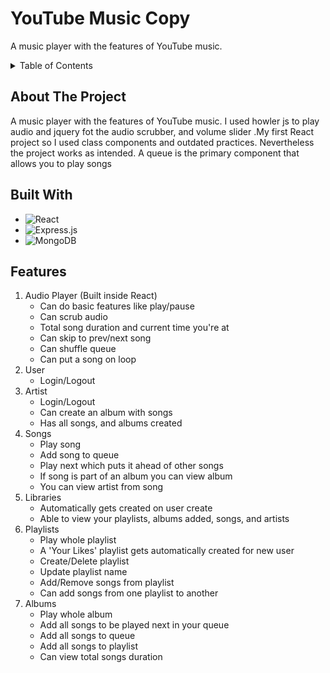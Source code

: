 # YouTube Music Copy
A music player with the features of YouTube music.
<!-- TABLE OF CONTENTS -->
<details>
  <summary>Table of Contents</summary>
  <ol>
    <li>
      <a href='#about-the-project'>About The Project</a>
      <ul>
        <li><a href='#built-with'>Built With</a></li>
        <li><a href='#features'>Features</a></li>
      </ul>
    </li>
    <li><a href='#contact'>Contact</a></li>
  </ol>
</details>

<!-- ABOUT THE PROJECT -->
## About The Project
A music player with the features of YouTube music. I used howler js to play audio and jquery fot the audio scrubber, and volume slider .My first React project so I used 
class components and outdated practices. Nevertheless the project works as intended.
A queue is the primary component that allows you to play songs
## Built With
* ![React](https://img.shields.io/badge/react-%2320232a.svg?style=for-the-badge&logo=react&logoColor=%2361DAFB)
* ![Express.js](https://img.shields.io/badge/express.js-%23404d59.svg?style=for-the-badge&logo=express&logoColor=%2361DAFB)
* ![MongoDB](https://img.shields.io/badge/MongoDB-%234ea94b.svg?style=for-the-badge&logo=mongodb&logoColor=white)

<!-- MARKDOWN LINKS & IMAGES -->
<!-- https://www.markdownguide.org/basic-syntax/#reference-style-links -->
<!-- FEATURES -->
## Features
<ol>
  <li>
    Audio Player (Built inside React)
    <ul>
      <li>Can do basic features like play/pause</li>
      <li>Can scrub audio</li>
      <li>Total song duration and current time you're at</li>
      <li> Can skip to prev/next song</li>
      <li>Can shuffle queue</li>
      <li>Can put a song on loop</li>
    </ul>
  </li>
  <li>
    User
    <ul>
      <li>Login/Logout</li>
    </ul>
  </li>
  <li>
    Artist
    <ul>
      <li>Login/Logout</li>
      <li>Can create an album with songs</li>
      <li>Has all songs, and albums created</li>
    </ul>
  </li>
  <li>
    Songs
    <ul>
      <li>Play song</li>
      <li>Add song to queue</li>
      <li>Play next which puts it ahead of other songs</li>
      <li>If song is part of an album you can view album</li>
      <li>You can view artist from song</li>
    </ul>
  </li>
  <li>
    Libraries
    <ul>
      <li>Automatically gets created on user create</li>
      <li>Able to view your playlists, albums added, songs, and artists</li>
    </ul>
  </li>
  <li>
    Playlists
    <ul>
      <li>Play whole playlist</li>
      <li>A 'Your Likes' playlist gets automatically created for new user</li>
      <li>Create/Delete playlist</li>
      <li>Update playlist name</li>
      <li>Add/Remove songs from playlist</li>
      <li>Can add songs from one playlist to another</li>
    </ul>
  </li>
  <li>
    Albums
    <ul>
      <li>Play whole album</li>
      <li>Add all songs to be played next in your queue</li>
      <li>Add all songs to queue</li>
      <li>Add all songs to playlist</li>
      <li>Can view total songs duration</li>
    </ul>
  </li>
  </li>
</ol>
